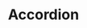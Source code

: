 ---
layout: pattern
categories: [patterns, patterns-page]
title: Accordion
type: [sub-nav-item]
permalink: /patterns/accordion/
description: |
    An accordion is a list of headers that hide or reveal additional content when selected. They are helpful for keeping pages clean and easy to navigate.

usa-link: "https://designsystem.digital.gov/components/accordion/"
specification: |
    In general, all accordions are closed on default. In some cases it maybe aventagious to have the first accordion in open state on load, but this technique should be used sparingly.
    - On click of a closed accordion bar, the accordion slides open to reveal the content inside, and the fa-plus icon switches to fa-minus. Any other open accordion will close.
    - On click of an open accordion bar, the accordion slides shut and the fa-minus icon is switched to the fa-plus.
    This component uses javascript functionality to work. Please see the documentation on USWDS for more information.
spec:
    - name: heading
      type: plain text
      class: usa-accordion__heading
      required: yes
      content: 80 characters
      example: "First Amendment"
      notes:
    - name: body
      type: plain text
      class: usa-accordion__content
      required: yes
      content: 500 characters
      example: |
        "Congress shall make no law respecting an establishment of religion, or prohibiting the free exercise thereof; or abridging the freedom of speech, or of the press; or the right of the people peaceably to assemble, and to petition the Government for a redress of grievances."
      notes:
    - name: button
      type:  button
      class: usa-accordion__button
      required: yes
      content: 20 characters
      example: "Find out more"
      notes:

### Paths to view design and code... 
## designimg: can be used to show an image of the design until a coded version can be created. The htmlpath & csspath should be located in the pattens folder. Read more about creating coded components in /docs/creating-patterns 
# designimg: 
# htmlpath:
# csspath: 
---
